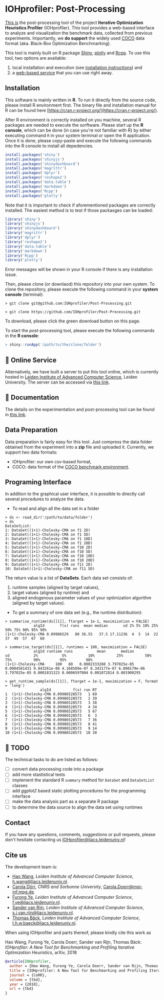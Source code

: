 # IOHprofiler: Post-Processing

[This is](https://github.com/IOHprofiler/Post-Processing) the post-processing tool of the project __Iterative Optimization Heuristics Profiler__ (IOHprofiler). This tool provides a web-based interface to analyze and visualization the benchmark data, collected from previous experiments. Importantly, we __do support__ the widely used [COCO](https://github.com/numbbo/coco) data format (aka. Black-Box Optimization Benchmarking).

This tool is mainly built on R package [Shiny](https://shiny.rstudio.com/), [plotly](https://plot.ly/) and [Rcpp](http://www.rcpp.org/). To use this tool, two options are available:

1. local installation and execution (see [installation instructions](#install)) and
2. a [web-based service](#server) that you can use right away.

## <a name="install"></a>Installation

This software is mainly written in __R__. To run it directly from the source code, please install R environment first. The binary file and installation manual for R can be found here [https://cran.r-project.org/](https://cran.r-project.org/).

After R environment is correctly installed on you machine, several R packages are needed to execute the sorftware. Please start up the __R console__, which can be done (in case you're not familiar with R) by either executing command `R` in your system terminal or open the R application. Once it is done, please copy-paste and execute the following commands into the R console to install all depedencies.
  
```r
install.packages('shiny')
install.packages('shinyjs')
install.packages('shinydashboard')
install.packages('magrittr')
install.packages('dplyr')
install.packages('reshape2')
install.packages('data.table')
install.packages('markdown')
install.packages('Rcpp')
install.packages('plotly')
```

Note that it is important to check if aforementioned packages are correctly installed. The easiest method is to test if those packasges can be loaded:

```r
library('shiny')
library('shinyjs')
library('shinydashboard')
library('magrittr')
library('dplyr')
library('reshape2')
library('data.table')
library('markdown')
library('Rcpp')
library('plotly')
```

Error messages will be shown in your R console if there is any installation issue.

Then, please clone (or downlaod) this repository into your own system. To clone the repository, please execute the following command in your __system console__ (terminal):

```Shell
> git clone git@github.com:IOHprofiler/Post-Processing.git
```

```Shell
> git clone https://github.com/IOHprofiler/Post-Processing.git
```

To download, please click the green download button on this page.

To start the post-processing tool, please execute the following commands in the __R console__:

```r
> shiny::runApp('/path/to/the/clone/folder')
```

## <a name="server"></a>:construction: Online Service

Alternatively, we have built a server to put this tool online, which is currently hosted in [Leiden Institute of Advanced Computer Science](https://liacs.leidenuniv.nl/), Leiden University. The server can be accessed via [this link](https://iohprofiler.liacs.nl).

## :construction: Documentation

The details on the experimentation and post-processing tool can be found in [this link]().

## Data Preparation

Data preparation is fairly easy for this tool. Just compress the data folder obtained from the experiment into a __zip__ file and uploaded it. Currently, we support two data formats:

* IOHprofiler: our own csv-based format,
* COCO: data format of the [COCO benchmark environment](https://github.com/numbbo/coco).

## Programing Interface

In addition to the graphical user interface, it is possible to directly call several procedures to analyze the data.

* To read and align all the data set in a folder
  
```Shell
> ds <- read_dir('/path/to/data/folder')
> ds
DataSetList:
1: DataSet((1+1)-Cholesky-CMA on f1 2D)
2: DataSet((1+1)-Cholesky-CMA on f1 5D)
3: DataSet((1+1)-Cholesky-CMA on f1 10D)
4: DataSet((1+1)-Cholesky-CMA on f1 20D)
5: DataSet((1+1)-Cholesky-CMA on f10 2D)
6: DataSet((1+1)-Cholesky-CMA on f10 5D)
7: DataSet((1+1)-Cholesky-CMA on f10 10D)
8: DataSet((1+1)-Cholesky-CMA on f10 20D)
9: DataSet((1+1)-Cholesky-CMA on f11 2D)
10: DataSet((1+1)-Cholesky-CMA on f11 5D)
```

The return value is a list of __DataSets__. Each data set consists of:

  1. runtime samples (aligned by target values),
  2. target values (aligned by runtime) and
  3. aligned endogenous parameter values of your optimization algorithm (aligned by target values).

* To get a summary of one data set (e.g., the runtime distribution):
  
```Shell
> summarise_runtime(ds[[1]], ftarget = 1e-1, maximization = FALSE)
             algId       f(x) runs  mean median       sd 2% 5% 10% 25% 50% 75% 90% 95% 98%
(1+1)-Cholesky-CMA 0.09986529   80 36.55   37.5 17.11236  4  5  14  22  37  49  57  67  68
```

```Shell
> summarise_target(ds[[1]], runtimes = 100, maximization = FALSE)
             algId runtime runs           mean       median           sd           2%           5%          10%          25%          50%          75%          90%         95%         98%
(1+1)-Cholesky-CMA     100   80   0.0002333208 3.797025e-05 0.0004581431 9.843261e-08 4.168509e-07 8.343177e-07 6.090179e-06 3.797025e-05 0.0001831323 0.0006597004 0.001072814 0.001900295
```

```Shell
> get_runtime_sample(ds[[1]], ftarget = 1e-1, maximization = F, format = 'long')
                algId          f(x) run RT
1  (1+1)-Cholesky-CMA 0.09986528573   1 69
2  (1+1)-Cholesky-CMA 0.09986528573   2 39
3  (1+1)-Cholesky-CMA 0.09986528573   3 38
4  (1+1)-Cholesky-CMA 0.09986528573   4 34
5  (1+1)-Cholesky-CMA 0.09986528573   5 67
6  (1+1)-Cholesky-CMA 0.09986528573   6  3
7  (1+1)-Cholesky-CMA 0.09986528573   7 36
8  (1+1)-Cholesky-CMA 0.09986528573   8 41
9  (1+1)-Cholesky-CMA 0.09986528573   9 14
10 (1+1)-Cholesky-CMA 0.09986528573  10 30
```

## :construction: TODO

The technical tasks to do are listed as follows:

* [ ] convert data processing code into a package
* [ ] add more stastistical tests
* [ ] implement the standard R `summary` method for `DataSet` and `DataSetList` classes
* [ ] add _ggplot2_ based static plotting procedures for the programming interface
* [ ] make the data analysis part as a separate R package
* [ ] to determine the data source to align the data set using runtimes

## Contact

If you have any questions, comments, suggestions or pull requests, please don't hesitate contacting us <IOHprofiler@liacs.leidenuniv.nl>!

## Cite us

The development team is:

* [Hao Wang](https://www.universiteitleiden.nl/en/staffmembers/hao-wang#tab-1), <i>Leiden Institute of Advanced Computer Science</i>, <h.wang@liacs.leidenuniv.nl>.
* [Carola Dörr](http://www-desir.lip6.fr/~doerr/), <i>CNRS and Sorbonne University</i>, <Carola.Doerr@mpi-inf.mpg.de>.
* [Furong Ye](https://www.universiteitleiden.nl/en/staffmembers/furong-ye#tab-1), <i>Leiden Institute of Advanced Computer Science</i>, <f.ye@liacs.leidenuniv.nl>.
* [Sander van Rijn](https://www.universiteitleiden.nl/en/staffmembers/sander-van-rijn#tab-1), <i>Leiden Institute of Advanced Computer Science</i>, <s.j.van.rijn@liacs.leidenuniv.nl>.
* [Thomas Bäck](https://www.universiteitleiden.nl/en/staffmembers/thomas-back#tab-1), <i>Leiden Institute of Advanced Computer Science</i>, <t.h.w.baeck@liacs.leidenuniv.nl>.

When using IOHprofiler and parts thereof, please kindly cite this work as

Hao Wang, Furong Ye, Carola Doerr, Sander van Rijn, Thomas Bäck: <i>IOHprofiler: A New Tool for Benchmarking and Profiling Iterative Optimization Heuristics</i>, arXiv, 2018

```bibtex
@article{IOHprofiler,
  author = {Hao Wang, Furong Ye, Carola Doerr, Sander van Rijn, Thomas Bäck},
  title = {IOHprofiler: A New Tool for Benchmarking and Profiling Iterative Optimization Heuristics},
  journal = {CoRR},
  volume = {tbd},  
  year = {2018},
  url = {tbd}
}
```
